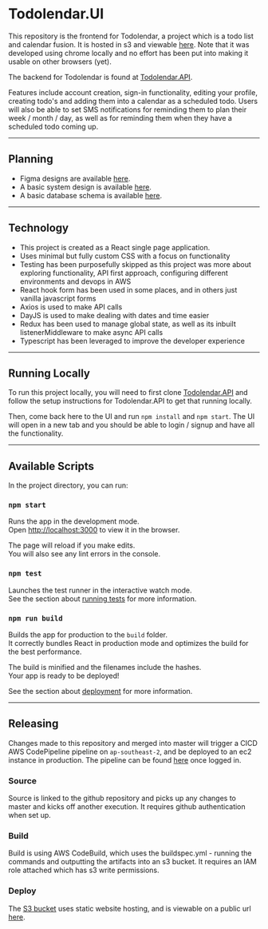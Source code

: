 # Todolendar.UI

This repository is the frontend for Todolendar, a project which is a todo list and calendar fusion. It is hosted in s3 and viewable [here](http://todolender-ui-s3-output.s3-website-ap-southeast-2.amazonaws.com/). Note that it was developed using chrome locally and no effort has been put into making it usable on other browsers (yet).

The backend for Todolendar is found at [Todolendar.API](https://github.com/Mark-Cooper-Janssen-Vooles/Todolendar.API).

Features include account creation, sign-in functionality, editing your profile, creating todo's and adding them into a calendar as a scheduled todo. Users will also be able to set SMS notifications for reminding them to plan their week / month / day, as well as for reminding them when they have a scheduled todo coming up.

---

## Planning
- Figma designs are available [here](https://www.figma.com/file/ona2QoEu6QzTcyffAervOy/Todolender?node-id=0%3A1&t=KPdD8o2qc6cbYQnZ-0).
- A basic system design is available [here](https://app.diagrams.net/#HMark-Cooper-Janssen-Vooles%2FTodolendar.API%2Fmaster%2FTodolendar%20System%20Design).
- A basic database schema is available [here](https://app.diagrams.net/#HMark-Cooper-Janssen-Vooles%2FTodolendar.API%2Fmaster%2FTodolendar.DB.Schema).

---

## Technology 

- This project is created as a React single page application. 
- Uses minimal but fully custom CSS with a focus on functionality 
- Testing has been purposefully skipped as this project was more about exploring functionality, API first approach, configuring different environments and devops in AWS
- React hook form has been used in some places, and in others just vanilla javascript forms
- Axios is used to make API calls
- DayJS is used to make dealing with dates and time easier
- Redux has been used to manage global state, as well as its inbuilt listenerMiddleware to make async API calls
- Typescript has been leveraged to improve the developer experience

---

## Running Locally
To run this project locally, you will need to first clone [Todolendar.API](https://github.com/Mark-Cooper-Janssen-Vooles/Todolendar.API) and follow the setup instructions for Todolendar.API to get that running locally.

Then, come back here to the UI and run `npm install` and `npm start`. The UI will open in a new tab and you should be able to login / signup and have all the functionality.

---

## Available Scripts

In the project directory, you can run:

### `npm start`

Runs the app in the development mode.\
Open [http://localhost:3000](http://localhost:3000) to view it in the browser.

The page will reload if you make edits.\
You will also see any lint errors in the console.

### `npm test`

Launches the test runner in the interactive watch mode.\
See the section about [running tests](https://facebook.github.io/create-react-app/docs/running-tests) for more information.

### `npm run build`

Builds the app for production to the `build` folder.\
It correctly bundles React in production mode and optimizes the build for the best performance.

The build is minified and the filenames include the hashes.\
Your app is ready to be deployed!

See the section about [deployment](https://facebook.github.io/create-react-app/docs/deployment) for more information.

--- 

## Releasing 

Changes made to this repository and merged into master will trigger a CICD AWS CodePipeline pipeline on `ap-southeast-2`, and be deployed to an ec2 instance in production. 
The pipeline can be found [here](https://ap-southeast-2.console.aws.amazon.com/codesuite/codepipeline/pipelines/todolendar-ui-pipeline-2/view?region=ap-southeast-2) once logged in.

### Source
Source is linked to the github repository and picks up any changes to master and kicks off another execution. It requires github authentication when set up.

### Build 
Build is using AWS CodeBuild, which uses the buildspec.yml - running the commands and outputting the artifacts into an s3 bucket.
It requires an IAM role attached which has s3 write permissions. 

### Deploy
The [S3 bucket](https://ap-southeast-2.console.aws.amazon.com/s3/buckets/todolender-ui-s3-output?region=ap-southeast-2&tab=properties) uses static website hosting, and is viewable on a public url [here](http://todolender-ui-s3-output.s3-website-ap-southeast-2.amazonaws.com).
